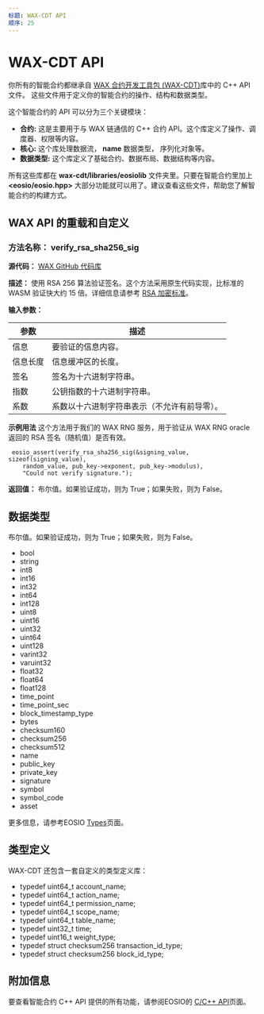 ```yaml
---
标题: WAX-CDT API
顺序: 25
---
```


# WAX-CDT API

你所有的智能合约都继承自 [WAX 合约开发工具包 (WAX-CDT)](/build/dapp-development/wax-cdt/)库中的 C++ API 文件。 这些文件用于定义你的智能合约的操作、结构和数据类型。  

这个智能合约的 API 可以分为三个关键模块：

* **合约:** 这是主要用于与 WAX  链通信的 C++ 合约 API。这个库定义了操作、调度器、权限等内容。 
* **核心:** 这个库处理数据流，  **name** 数据类型， 序列化对象等。 
* **数据类型:** 这个库定义了基础合约、数据布局、数据结构等内容。 

所有这些库都在 **wax-cdt/libraries/eosiolib** 文件夹里。只要在智能合约里加上  **<eosio/eosio.hpp>** 大部分功能就可以用了。建议查看这些文件，帮助您了解智能合约的构建方式。

## WAX API 的重载和自定义 

### 方法名称： verify_rsa_sha256_sig

**源代码：** <a href="https://github.com/worldwide-asset-exchange/wax-cdt/blob/master/libraries/eosiolib/core/eosio/crypto.hpp#L283" target="_blank">WAX GitHub 代码库</a>

**描述：** 使用 RSA 256 算法验证签名。这个方法采用原生代码实现，比标准的 WASM 验证快大约 15 倍。详细信息请参考 <a href="https://www.emc.com/collateral/white-papers/h11300-pkcs-1v2-2-rsa-cryptography-standard-wp.pdf" target="_blank">RSA 加密标准</a>。

**输入参数：**

| 参数 | 描述
| --- | -------------------------- |
| 信息 | 要验证的信息内容。 |
| 信息长度 | 信息缓冲区的长度。 |
| 签名 | 签名为十六进制字符串。 |
| 指数 |公钥指数的十六进制字符串。 |
| 系数  |系数以十六进制字符串表示（不允许有前导零）。 |

**示例用法** 这个方法用于我们的 WAX RNG 服务，用于验证从 WAX RNG oracle 返回的 RSA 签名（随机值）是否有效。

```
 eosio_assert(verify_rsa_sha256_sig(&signing_value, sizeof(signing_value), 
    random_value, pub_key->exponent, pub_key->modulus),
    "Could not verify signature.");
```


**返回值：** 布尔值。如果验证成功，则为 True；如果失败，则为 False。

## 数据类型

布尔值。如果验证成功，则为 True；如果失败，则为 False。

* bool
* string
* int8
* int16
* int32
* int64
* int128
* uint8
* uint16
* uint32
* uint64
* uint128
* varint32
* varuint32
* float32
* float64
* float128
* time_point
* time_point_sec
* block_timestamp_type
* bytes
* checksum160
* checksum256
* checksum512
* name
* public_key
* private_key
* signature
* symbol
* symbol_code
* asset

更多信息，请参考EOSIO <a href="https://eosio.github.io/eosio.cdt/1.6.0/group__types.html" target="_blank">Types</a>页面。

## 类型定义

WAX-CDT 还包含一套自定义的类型定义库：

* typedef uint64_t account_name;
* typedef uint64_t action_name;
* typedef uint64_t permission_name;
* typedef uint64_t scope_name;
* typedef uint64_t table_name;
* typedef uint32_t time;
* typedef uint16_t weight_type;
* typedef struct checksum256 transaction_id_type;
* typedef struct checksum256 block_id_type;

## 附加信息

要查看智能合约 C++ API 提供的所有功能，请参阅EOSIO的 <a href="https://eosio.github.io/eosio.cdt" target="_blank">C/C++ API</a>页面。
